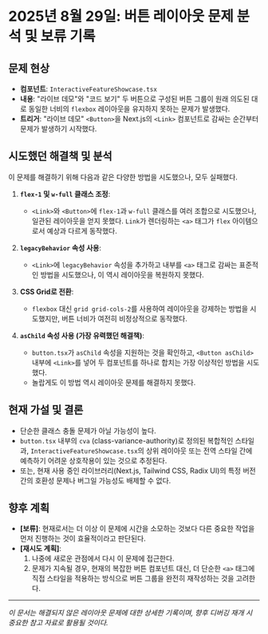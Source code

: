 # 2025년 8월 29일: 버튼 레이아웃 문제 분석 및 보류 기록

## 문제 현상

-   **컴포넌트**: `InteractiveFeatureShowcase.tsx`
-   **내용**: "라이브 데모"와 "코드 보기" 두 버튼으로 구성된 버튼 그룹이 원래 의도된 대로 동일한 너비의 `flexbox` 레이아웃을 유지하지 못하는 문제가 발생했다.
-   **트리거**: "라이브 데모" `<Button>`을 Next.js의 `<Link>` 컴포넌트로 감싸는 순간부터 문제가 발생하기 시작했다.

## 시도했던 해결책 및 분석

이 문제를 해결하기 위해 다음과 같은 다양한 방법을 시도했으나, 모두 실패했다.

1.  **`flex-1` 및 `w-full` 클래스 조정**:
    -   `<Link>`와 `<Button>`에 `flex-1`과 `w-full` 클래스를 여러 조합으로 시도했으나, 일관된 레이아웃을 얻지 못했다. `Link`가 렌더링하는 `<a>` 태그가 `flex` 아이템으로서 예상과 다르게 동작했다.

2.  **`legacyBehavior` 속성 사용**:
    -   `<Link>`에 `legacyBehavior` 속성을 추가하고 내부를 `<a>` 태그로 감싸는 표준적인 방법을 시도했으나, 이 역시 레이아웃을 복원하지 못했다.

3.  **CSS Grid로 전환**:
    -   `flexbox` 대신 `grid grid-cols-2`를 사용하여 레이아웃을 강제하는 방법을 시도했지만, 버튼 너비가 여전히 비정상적으로 동작했다.

4.  **`asChild` 속성 사용 (가장 유력했던 해결책)**:
    -   `button.tsx`가 `asChild` 속성을 지원하는 것을 확인하고, `<Button asChild>` 내부에 `<Link>`를 넣어 두 컴포넌트를 하나로 합치는 가장 이상적인 방법을 시도했다.
    -   놀랍게도 이 방법 역시 레이아웃 문제를 해결하지 못했다.

## 현재 가설 및 결론

-   단순한 클래스 충돌 문제가 아닐 가능성이 높다.
-   `button.tsx` 내부의 `cva` (class-variance-authority)로 정의된 복합적인 스타일과, `InteractiveFeatureShowcase.tsx`의 상위 레이아웃 또는 전역 스타일 간에 예측하기 어려운 상호작용이 있는 것으로 추정된다.
-   또는, 현재 사용 중인 라이브러리(Next.js, Tailwind CSS, Radix UI)의 특정 버전 간의 호환성 문제나 버그일 가능성도 배제할 수 없다.

## 향후 계획

-   **[보류]**: 현재로서는 더 이상 이 문제에 시간을 소모하는 것보다 다른 중요한 작업을 먼저 진행하는 것이 효율적이라고 판단된다.
-   **[재시도 계획]**:
    1.  나중에 새로운 관점에서 다시 이 문제에 접근한다.
    2.  문제가 지속될 경우, 현재의 복잡한 버튼 컴포넌트 대신, 더 단순한 `<a>` 태그에 직접 스타일을 적용하는 방식으로 버튼 그룹을 완전히 재작성하는 것을 고려한다.

---
*이 문서는 해결되지 않은 레이아웃 문제에 대한 상세한 기록이며, 향후 디버깅 재개 시 중요한 참고 자료로 활용될 것이다.*
